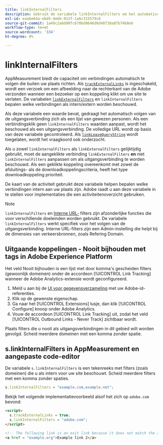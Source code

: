 ```yaml
---
title: linkInternalFilters
description: Gebruik de variabele linkInternalFilters om het automatisch volgen van de uitgangsverbinding te helpen.
exl-id: eaa6e64a-ebd5-4e6b-913f-1a6c315579c8
source-git-commit: 1a49c2a6d90fc670bd0646d6d40738a87b74b8eb
workflow-type: tm+mt
source-wordcount: '334'
ht-degree: 0%

---
```


# linkInternalFilters

AppMeasurement biedt de capaciteit om verbindingen automatisch te volgen die buiten uw plaats richten. Als [`trackExternalLinks`](trackexternallinks.md) is ingeschakeld, wordt een verzoek om een afbeelding naar de rechterkant van de Adobe verzonden wanneer een bezoeker op een koppeling klikt om uw site te verlaten. De variabelen [`linkExternalFilters`](linkexternalfilters.md) en `linkInternalFilters` bepalen welke verbindingen als intern/extern worden beschouwd.

Als deze variabele een waarde bevat, gedraagt het automatisch volgen van de uitgangsverbinding zich als een lijst van gewezen personen. Als een verbindingsklik geen `linkInternalFilters` waarden aanpast, wordt het beschouwd als een uitgangsverbinding. De volledige URL wordt op basis van deze variabele gecontroleerd. Als [`linkLeaveQueryString`](linkleavequerystring.md) wordt toegelaten, wordt het vraagkoord ook onderzocht.

Als u zowel `linkInternalFilters` als `linkExternalFilters` gelijktijdig gebruikt, moet de aangeklikte verbinding `linkExternalFilters` **en** niet `linkInternalFilters` aanpassen om als uitgangsverbinding te worden beschouwd. Als een geklikte koppeling overeenkomt met zowel de afsluitings- als de downloadkoppelingscriteria, heeft het type downloadkoppeling prioriteit.

De kaart van de activiteit gebruikt deze variabele helpen bepalen welke verbindingen intern aan uw plaats zijn. Adobe raadt u aan deze variabele in te stellen voor implementaties die een activiteitenoverzicht gebruiken.

>[!NOTE]
>
>`linkInternalFilters` en  [Interne URL-](/help/admin/admin/internal-url-filter-admin.md) filters zijn afzonderlijke functies die voor verschillende doeleinden worden gebruikt. De variabele `linkInternalFilters` werkt specifiek voor het volgen van de uitgangsverbinding. Interne URL-filters zijn een Admin-instelling die helpt bij de dimensies van verkeersbronnen, zoals Refering Domain.

## Uitgaande koppelingen - Nooit bijhouden met tags in Adobe Experience Platform

Het veld Nooit bijhouden is een lijst met door komma&#39;s gescheiden filters (gewoonlijk domeinen) onder de accordeon [!UICONTROL Link Tracking] wanneer de Adobe Analytics-extensie wordt geconfigureerd.

1. Meld u aan bij de [UI voor gegevensverzameling](https://experience.adobe.com/data-collection) met uw Adobe-id-referenties.
2. Klik op de gewenste eigenschap.
3. Ga naar het [!UICONTROL Extensions] lusje, dan klik [!UICONTROL Configure] knoop onder Adobe Analytics.
4. Vouw de accordeon [!UICONTROL Link Tracking] uit, zodat het veld [!UICONTROL Outbound Links - Never Track] zichtbaar wordt.

Plaats filters die u nooit als uitgangsverbindingen in dit gebied wilt worden gevolgd. Scheid meerdere domeinen met een komma zonder spatie.

## s.linkInternalFilters in AppMeasurement en aangepaste code-editor

De variabele `s.linkInternalFilters` is een tekenreeks met filters (zoals domeinen) die u als intern voor uw site beschouwt. Scheid meerdere filters met een komma zonder spaties.

```js
s.linkInternalFilters = "example.com,example.net";
```

Bekijk het volgende implementatievoorbeeld alsof het zich op `adobe.com` bevond:

```html
<script>
  s.trackExternalLinks = true;
  s.linkInternalFilters = "adobe.com";
</script>

<!-- The following link is an exit link because it does not match the anything under linkInternalFilters -->
<a href = "example.org">Example link 2</a>
```
